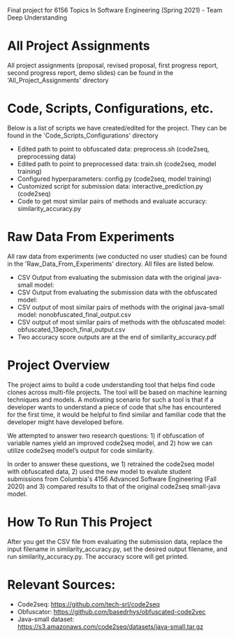 Final project for 6156 Topics In Software Engineering (Spring 2021) - Team Deep Understanding

# All Project Assignments
All project assignments (proposal, revised proposal, first progress report, second progress report, demo slides) can be found in the 'All_Project_Assignments' directory

# Code, Scripts, Configurations, etc.
Below is a list of scripts we have created/edited for the project. They can be found in the 'Code_Scripts_Configurations' directory
+ Edited path to point to obfuscated data: preprocess.sh (code2seq, preprocessing data)
+ Edited path to point to preprocessed data: train.sh (code2seq, model training)
+ Configured hyperparameters: config.py (code2seq, model training)
+ Customized script for submission data: interactive_prediction.py (code2seq)
+ Code to get most similar pairs of methods and evaluate accuracy: similarity_accuracy.py

# Raw Data From Experiments
All raw data from experiments (we conducted no user studies) can be found in the 'Raw_Data_From_Experiments' directory. All files are listed below.
+ CSV Output from evaluating the submission data with the original java-small model:
+ CSV Output from evaluating the submission data with the obfuscated model:
+ CSV output of most similar pairs of methods with the original java-small model: nonobfuscated_final_output.csv
+ CSV output of most similar pairs of methods with the obfuscated model: obfuscated_13epoch_final_output.csv
+ Two accuracy score outputs are at the end of similarity_accuracy.pdf
<MORE INFO>

# Project Overview
The project aims to build a code understanding tool that helps find code clones across multi-file projects. The tool will be based on machine learning techniques and models. A motivating scenario for such a tool is that if a developer wants to understand a piece of code that s/he has encountered for the first time,  it would be helpful to find similar and familiar code that the developer might have developed before. 

We attempted to answer two research questions: 1) if obfuscation of variable names yield an improved code2seq model, and 2) how we can utilize code2seq model’s output for code similarity.

In order to answer these questions, we 1) retrained the code2seq model with obfuscated data, 2) used the new model to evalute student submissions from Columbia's 4156 Advanced Software Engineering (Fall 2020) and 3) compared results to that of the original code2seq small-java model.

# How To Run This Project
After you get the CSV file from evaluating the submission data, replace the input filename in similarity_accuracy.py, set the desired output filename, and run similarity_accuracy.py. The accuracy score will get printed.
<MORE INFO>

# Relevant Sources:
- Code2seq: https://github.com/tech-srl/code2seq
- Obfuscator: https://github.com/basedrhys/obfuscated-code2vec
- Java-small dataset: https://s3.amazonaws.com/code2seq/datasets/java-small.tar.gz


